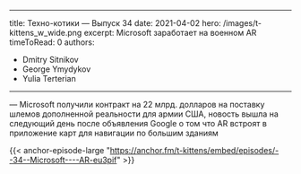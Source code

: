 
---
title: Техно-котики — Выпуск 34
date: 2021-04-02
hero: /images/t-kittens_w_wide.png
excerpt: Microsoft заработает на военном AR
timeToRead: 0
authors:
  - Dmitry Sitnikov
  - George Ymydykov
  - Yulia Terterian
---

— Microsoft получили контракт на 22 млрд. долларов на поставку шлемов дополненной реальности для армии США, новость вышла на следующий день после объявления Google о том что AR встроят в приложение карт для навигации по большим зданиям


{{< anchor-episode-large "https://anchor.fm/t-kittens/embed/episodes/--34--Microsoft----AR-eu3pif" >}}
